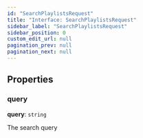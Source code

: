 ```yaml
---
id: "SearchPlaylistsRequest"
title: "Interface: SearchPlaylistsRequest"
sidebar_label: "SearchPlaylistsRequest"
sidebar_position: 0
custom_edit_url: null
pagination_prev: null
pagination_next: null
---
```


## Properties

### query

 **query**: `string`

The search query
